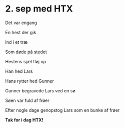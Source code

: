 # 2. sep med HTX
Det var engang

En hest der gik

Ind i et træ

Som døde på stedet

Hestens sjæl fløj op

Han hed Lars

Hans rytter hed Gunner 

Gunner begravede Lars ved en sø

Søen var fuld af frøer

Efter nogle dage genopstog Lars som en bunke af frøer

**Tak for i dag HTX!**